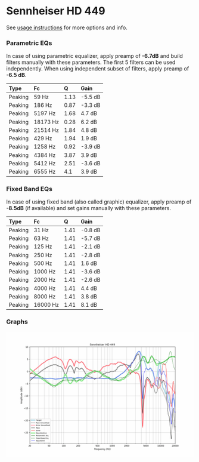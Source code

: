 # Sennheiser HD 449
See [usage instructions](https://github.com/jaakkopasanen/AutoEq#usage) for more options and info.

### Parametric EQs
In case of using parametric equalizer, apply preamp of **-6.7dB** and build filters manually
with these parameters. The first 5 filters can be used independently.
When using independent subset of filters, apply preamp of **-6.5 dB**.

| Type    | Fc       |    Q | Gain    |
|:--------|:---------|:-----|:--------|
| Peaking | 59 Hz    | 1.13 | -5.5 dB |
| Peaking | 186 Hz   | 0.87 | -3.3 dB |
| Peaking | 5197 Hz  | 1.68 | 4.7 dB  |
| Peaking | 18173 Hz | 0.28 | 6.2 dB  |
| Peaking | 21514 Hz | 1.84 | 4.8 dB  |
| Peaking | 429 Hz   | 1.94 | 1.9 dB  |
| Peaking | 1258 Hz  | 0.92 | -3.9 dB |
| Peaking | 4384 Hz  | 3.87 | 3.9 dB  |
| Peaking | 5412 Hz  | 2.51 | -3.6 dB |
| Peaking | 6555 Hz  | 4.1  | 3.9 dB  |

### Fixed Band EQs
In case of using fixed band (also called graphic) equalizer, apply preamp of **-8.5dB**
(if available) and set gains manually with these parameters.

| Type    | Fc       |    Q | Gain    |
|:--------|:---------|:-----|:--------|
| Peaking | 31 Hz    | 1.41 | -0.8 dB |
| Peaking | 63 Hz    | 1.41 | -5.7 dB |
| Peaking | 125 Hz   | 1.41 | -2.1 dB |
| Peaking | 250 Hz   | 1.41 | -2.8 dB |
| Peaking | 500 Hz   | 1.41 | 1.6 dB  |
| Peaking | 1000 Hz  | 1.41 | -3.6 dB |
| Peaking | 2000 Hz  | 1.41 | -2.6 dB |
| Peaking | 4000 Hz  | 1.41 | 4.4 dB  |
| Peaking | 8000 Hz  | 1.41 | 3.8 dB  |
| Peaking | 16000 Hz | 1.41 | 8.1 dB  |

### Graphs
![](./Sennheiser%20HD%20449.png)